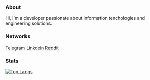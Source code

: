 ### About
Hi, I'm a developer passionate about information tenchologies and engineering solutions.

### Networks
[Telegram](https://t.me/kylym_maratov)
[Linkdein](https://www.linkedin.com/in/kylym-maratov/)
[Reddit](https://www.reddit.com/user/kylym_mr)

### Stats
[![Top Langs](https://github-readme-stats.vercel.app/api/top-langs/?username=kylym-maratov&layout=compact)](https://github.com/kylym-maratov)
 
